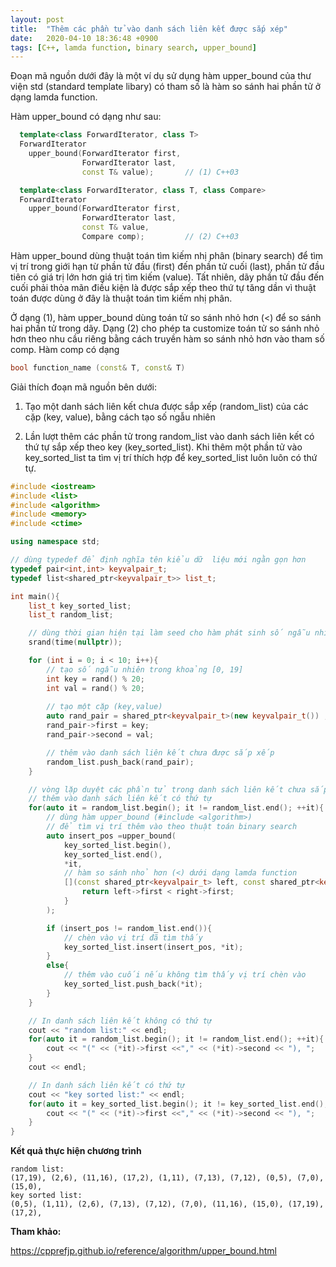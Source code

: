 ```yaml
---
layout: post
title:  "Thêm các phần tử vào danh sách liên kết được sắp xép"
date:   2020-04-10 18:36:48 +0900
tags: [C++, lamda function, binary search, upper_bound]
---
```


Đoạn mã nguồn dưới đây là một ví dụ sử dụng hàm upper_bound của thư viện std (standard template libary) có tham số là hàm so sánh hai phần tử ở dạng lamda function.

Hàm upper_bound có dạng như sau:

```cpp
  template<class ForwardIterator, class T>
  ForwardIterator
    upper_bound(ForwardIterator first,
                ForwardIterator last,
                const T& value);       // (1) C++03

  template<class ForwardIterator, class T, class Compare>
  ForwardIterator
    upper_bound(ForwardIterator first,
                ForwardIterator last,
                const T& value,
                Compare comp);         // (2) C++03
```

Hàm upper_bound dùng thuật toán tìm kiếm nhị phân (binary search) để tìm vị trí trong giới hạn từ phần tử đầu (first) đến phần tử cuối (last), phần tử đầu tiên có giá trị lớn hơn giá trị tìm kiếm (value). Tất nhiên, dãy phần tử đầu đến cuối phải thỏa mãn điều kiện là được sắp xếp theo thứ tự tăng dần vì thuật toán được dùng ở đây là thuật toán tìm kiếm nhị phân.

Ở dạng (1), hàm upper_bound dùng toán tử so sánh nhỏ hơn (<) để so sánh hai phần tử trong dãy. Dạng (2) cho phép ta customize toán tử so sánh nhỏ hơn theo nhu cầu riêng bằng cách truyền hàm so sánh nhỏ hơn vào tham số comp. Hàm comp có dạng
```cpp
bool function_name (const& T, const& T)
```

Giải thích đoạn mã nguồn bên dưới:
1. Tạo một danh sách liên kết chưa được sắp xếp (random_list) của các cặp (key, value), bằng cách tạo số ngẫu nhiên

2. Lần lượt thêm các phần tử trong random_list vào danh sách liên kết có thứ tự sắp xếp theo key (key_sorted_list). Khi thêm một phần tử vào key_sorted_list ta tìm vị trí thích hợp để key_sorted_list luôn luôn có thứ tự. 

```cpp
#include <iostream>
#include <list>
#include <algorithm>
#include <memory>
#include <ctime>

using namespace std;

// dùng typedef để định nghĩa tên kiểu dữ  liệu mới ngằn gọn hơn
typedef pair<int,int> keyvalpair_t;
typedef list<shared_ptr<keyvalpair_t>> list_t;

int main(){
    list_t key_sorted_list;
    list_t random_list;

    // dùng thời gian hiện tại làm seed cho hàm phát sinh số ngẫu nhiên
    srand(time(nullptr));

    for (int i = 0; i < 10; i++){
        // tạo số ngẫu nhiên trong khoảng [0, 19]
        int key = rand() % 20;
        int val = rand() % 20;
        
        // tạo một cặp (key,value)
        auto rand_pair = shared_ptr<keyvalpair_t>(new keyvalpair_t()) ;
        rand_pair->first = key;
        rand_pair->second = val;

        // thêm vào danh sách liên kết chưa được sắp xếp
        random_list.push_back(rand_pair);
    }

    // vòng lặp duyệt các phần tử trong danh sách liên kết chưa sắp xếp,
    // thêm vào danh sách liên kết có thứ tự
    for(auto it = random_list.begin(); it != random_list.end(); ++it){
        // dùng hàm upper_bound (#include <algorithm>)
        // để tìm vị trí thêm vào theo thuật toán binary search
        auto insert_pos =upper_bound(
            key_sorted_list.begin(),
            key_sorted_list.end(),
            *it,
            // hàm so sánh nhỏ hơn (<) dưới dạng lamda function
            [](const shared_ptr<keyvalpair_t> left, const shared_ptr<keyvalpair_t> right) -> bool{
                return left->first < right->first;
            }
        );

        if (insert_pos != random_list.end()){
            // chèn vào vị trí đã tìm thấy
            key_sorted_list.insert(insert_pos, *it);
        }
        else{
            // thêm vào cuối nếu không tìm thấy vị trí chèn vào
            key_sorted_list.push_back(*it);
        }
    }

    // In danh sách liên kết không có thứ tự 
    cout << "random list:" << endl;
    for(auto it = random_list.begin(); it != random_list.end(); ++it){
        cout << "(" << (*it)->first <<"," << (*it)->second << "), ";
    }
    cout << endl;

    // In danh sách liên kết có thứ tự
    cout << "key sorted list:" << endl;
    for(auto it = key_sorted_list.begin(); it != key_sorted_list.end(); ++it){
        cout << "(" << (*it)->first <<"," << (*it)->second << "), ";
    }
}
```

__Kết quả thực hiện chương trình__

```
random list:
(17,19), (2,6), (11,16), (17,2), (1,11), (7,13), (7,12), (0,5), (7,0), (15,0),
key sorted list:
(0,5), (1,11), (2,6), (7,13), (7,12), (7,0), (11,16), (15,0), (17,19), (17,2),
```

__Tham khảo:__

<a href="https://cpprefjp.github.io/reference/algorithm/upper_bound.html">https://cpprefjp.github.io/reference/algorithm/upper_bound.html</a>